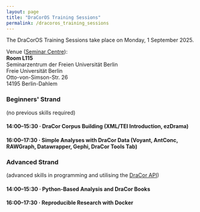 ```yaml
---
layout: page
title: "DraCorOS Training Sessions"
permalink: /dracoros_training_sessions
---
```


The DraCorOS Training Sessions take place on Monday, 1 September 2025.

Venue ([Seminar Centre](venue)):\
**Room L115**\
Seminarzentrum der Freien Universität Berlin\
Freie Universität Berlin\
Otto-von-Simson-Str. 26\
14195 Berlin-Dahlem

### Beginners' Strand

(no previous skills required)

#### 14:00–15:30 · DraCor Corpus Building (XML/TEI Introduction, ezDrama)

#### 16:00–17:30 · Simple Analyses with DraCor Data (Voyant, AntConc, RAWGraph, Datawrapper, Gephi, DraCor Tools Tab)

### Advanced Strand

(advanced skills in programming and utilising the [DraCor API](https://dracor.org/doc/api))

#### 14:00–15:30 · Python-Based Analysis and DraCor Books

#### 16:00–17:30 · Reproducible Research with Docker
